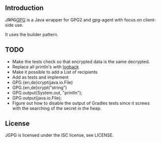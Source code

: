 Introduction
------------

J<del>RPG</del><ins>GPG</ins> is a Java wrapper for GPG2 and gpg-agent with focus on
client-side use.

It uses the builder pattern.

TODO
----
* Make the tests check so that encrypted data is the same decrypted.
* Replace all println's with [logback](http://logback.qos.ch/)
* Make it possible to add a List<String> of recipients
* Add as tests and implement
 * GPG.{en,de}crypt(java.io.File)
 * GPG.{en,de}crypt("string")
 * GPG.output(System.out, "println");
 * GPG.output(java.io.File);
* Figure out how to disable the output of Gradles tests since it screws with
  the searching of the secret in the heap.

License
-------

JGPG is licensed under the ISC license, see LICENSE.
